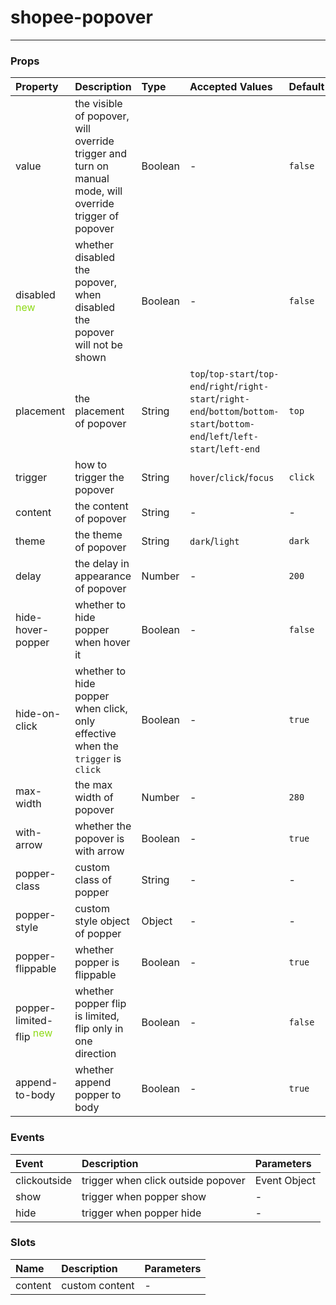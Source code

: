 # shopee-popover
---

### Props
| Property | Description | Type | Accepted Values | Default |
|:--|:--|:--|:--|:--|
| value | the visible of popover, will override trigger and turn on manual mode, will override trigger of popover  | Boolean | - | `false` |
| disabled <sup><font color=#8dda16 size=3>new</font></sup> | whether disabled the popover, when disabled the popover will not be shown | Boolean | - | `false` |
| placement | the placement of popover | String | `top`/`top-start`/`top-end`/`right`/`right-start`/`right-end`/`bottom`/`bottom-start`/`bottom-end`/`left`/`left-start`/`left-end` | `top` |
| trigger | how to trigger the popover | String | `hover`/`click`/`focus` | `click` |
| content | the content of popover | String | - | - |
| theme | the theme of popover | String | `dark`/`light` | `dark` |
| delay | the delay in appearance of popover | Number | - | `200` |
| hide-hover-popper | whether to hide popper when hover it | Boolean | - | `false` |
| hide-on-click | whether to hide popper when click, only effective when the `trigger` is `click` | Boolean | - | `true` |
| max-width | the max width of popover | Number | - | `280` |
| with-arrow | whether the popover is with arrow | Boolean | - | `true` |
| popper-class | custom class of popper | String | - | - |
| popper-style | custom style object of popper | Object | - | - |
| popper-flippable | whether popper is flippable | Boolean | - | `true` |
| popper-limited-flip <sup><font color=#8dda16 size=3>new</font></sup> | whether popper flip is limited, flip only in one direction | Boolean | - | `false` |
| append-to-body | whether append popper to body | Boolean | - | `true` |

### Events
| Event | Description | Parameters |
|:--|:--|:--|
| clickoutside | trigger when click outside popover | Event Object |
| show | trigger when popper show | - |
| hide | trigger when popper hide | - |

### Slots
| Name | Description | Parameters |
|:--|:--|:--|
| content | custom content | - |

